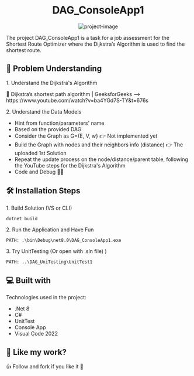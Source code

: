 
<h1 align="center" id="title">DAG_ConsoleApp1</h1>

<p align="center"><img src="https://www.codespeedy.com/wp-content/uploads/2019/09/topological-sort.jpg" alt="project-image"></p>

<p id="description">The project DAG_ConsoleApp1 is a task for a job assessment for the Shortest Route Optimizer where the Dijkstra’s Algorithm is used to find the shortest route.</p>

<h2> 🤔 Problem Understanding</h2>

<p>1. Understand the Dijkstra's Algorithm </p>

<p>🚀 Dijkstra’s shortest path algorithm | GeeksforGeeks --> https://www.youtube.com/watch?v=ba4YGd7S-TY&t=676s</p>

<p>2. Understand the Data Models </p>

*   Hint from function/parameters' name
*   Based on the provided DAG
*   Consider the Graph as G={E, V, w} 👉 Not implemented yet
*   Build the Graph with nodes and their neighbors info (distance) 👉 The uploaded 1st Solution
*   Repeat the update process on the node/distance/parent table, following the YouTube steps for the Dijkstra's Algorithm
*   Code and Debug 👩‍💻

<h2>🛠️ Installation Steps</h2>

<p>1. Build Solution (VS or CLI)</p>

```
dotnet build
```

<p>2. Run the Application and Have Fun</p>

```
PATH: .\bin\Debug\net8.0\DAG_ConsoleApp1.exe
```

<p>3. Try UnitTesting (Or open with .sln file) )</p>

```
PATH: ..\DAG_UniTesting\UnitTest1
```

  
<h2>💻 Built with</h2>

Technologies used in the project:

*   .Net 8
*   C#
*   UnitTest
*   Console App
*   Visual Code 2022


<h2>💖 Like my work? </h2>

👍 Follow and fork if you like it 🍻
